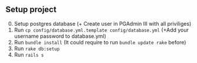 Setup project
--

0. Setup postgres database (+ Create user in PGAdmin III with all priviliges)
1. Run `cp config/database.yml.template config/database.yml` (+Add your username password to database.yml)
2. Run `bundle install` (It could require to run `bundle update rake` before)
3. Run `rake db:setup`
4. Run `rails s`
